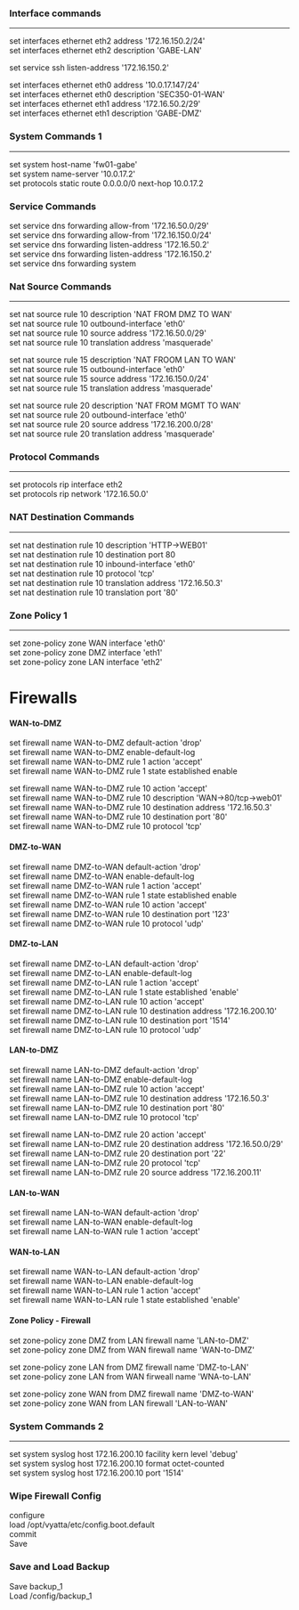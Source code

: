 ### Interface commands
------
set interfaces ethernet eth2 address '172.16.150.2/24'  
set interfaces ethernet eth2 description 'GABE-LAN'  

set service ssh listen-address '172.16.150.2'  

set interfaces ethernet eth0 address '10.0.17.147/24'  
set interfaces ethernet eth0 description 'SEC350-01-WAN'  
set interfaces ethernet eth1 address '172.16.50.2/29'  
set interfaces ethernet eth1 description 'GABE-DMZ'  

### System Commands 1  
------
set system host-name 'fw01-gabe'  
set system name-server '10.0.17.2'  
set protocols static route 0.0.0.0/0 next-hop 10.0.17.2  

### Service Commands
set service dns forwarding allow-from '172.16.50.0/29'  
set service dns forwarding allow-from '172.16.150.0/24'  
set service dns forwarding listen-address '172.16.50.2'  
set service dns forwarding listen-address '172.16.150.2'  
set service dns forwarding system  

### Nat Source Commands  
------
set nat source rule 10 description 'NAT FROM DMZ TO WAN'  
set nat source rule 10 outbound-interface 'eth0'  
set nat source rule 10 source address '172.16.50.0/29'  
set nat source rule 10 translation address 'masquerade'  

set nat source rule 15 description 'NAT FROOM LAN TO WAN'  
set nat source rule 15 outbound-interface 'eth0'  
set nat source rule 15 source address '172.16.150.0/24'  
set nat source rule 15 translation address 'masquerade'  

set nat source rule 20 description 'NAT FROM MGMT TO WAN'  
set nat source rule 20 outbound-interface 'eth0'  
set nat source rule 20 source address '172.16.200.0/28'  
set nat source rule 20 translation address 'masquerade'  

### Protocol Commands  
------  
set protocols rip interface eth2  
set protocols rip network '172.16.50.0'  

### NAT Destination Commands
------
set nat destination rule 10 description 'HTTP->WEB01'  
set nat destination rule 10 destination port 80  
set nat destination rule 10 inbound-interface 'eth0'  
set nat destination rule 10 protocol 'tcp'  
set nat destination rule 10 translation address '172.16.50.3'  
set nat destination rule 10 translation port '80'  

### Zone Policy 1
------
set zone-policy zone WAN interface 'eth0'  
set zone-policy zone DMZ interface 'eth1'  
set zone-policy zone LAN interface 'eth2'  

# Firewalls

#### WAN-to-DMZ
set firewall name WAN-to-DMZ default-action 'drop'  
set firewall name WAN-to-DMZ enable-default-log  
set firewall name WAN-to-DMZ rule 1 action 'accept'  
set firewall name WAN-to-DMZ rule 1 state established enable  

set firewall name WAN-to-DMZ rule 10 action 'accept'  
set firewall name WAN-to-DMZ rule 10 description 'WAN->80/tcp->web01'  
set firewall name WAN-to-DMZ rule 10 destination address '172.16.50.3'   
set firewall name WAN-to-DMZ rule 10 destination port '80'    
set firewall name WAN-to-DMZ rule 10 protocol 'tcp'  

#### DMZ-to-WAN
set firewall name DMZ-to-WAN default-action 'drop'  
set firewall name DMZ-to-WAN enable-default-log  
set firewall name DMZ-to-WAN rule 1 action 'accept'  
set firewall name DMZ-to-WAN rule 1 state established enable  
set firewall name DMZ-to-WAN rule 10 action 'accept'  
set firewall name DMZ-to-WAN rule 10 destination port '123'  
set firewall name DMZ-to-WAN rule 10 protocol 'udp'  

#### DMZ-to-LAN
set firewall name DMZ-to-LAN default-action 'drop'  
set firewall name DMZ-to-LAN enable-default-log  
set firewall name DMZ-to-LAN rule 1 action 'accept'  
set firewall name DMZ-to-LAN rule 1 state established 'enable'  
set firewall name DMZ-to-LAN rule 10 action 'accept'  
set firewall name DMZ-to-LAN rule 10 destination address '172.16.200.10'  
set firewall name DMZ-to-LAN rule 10 destination port '1514'  
set firewall name DMZ-to-LAN rule 10 protocol 'udp'  

#### LAN-to-DMZ
set firewall name LAN-to-DMZ default-action 'drop'  
set firewall name LAN-to-DMZ enable-default-log  
set firewall name LAN-to-DMZ rule 10 action 'accept'  
set firewall name LAN-to-DMZ rule 10 destination address '172.16.50.3'  
set firewall name LAN-to-DMZ rule 10 destination port '80'  
set firewall name LAN-to-DMZ rule 10 protocol 'tcp'  

set firewall name LAN-to-DMZ rule 20 action 'accept'  
set firewall name LAN-to-DMZ rule 20 destination address '172.16.50.0/29'  
set firewall name LAN-to-DMZ rule 20 destination port '22'  
set firewall name LAN-to-DMZ rule 20 protocol 'tcp'  
set firewall name LAN-to-DMZ rule 20 source address '172.16.200.11'  

#### LAN-to-WAN
set firewall name LAN-to-WAN default-action 'drop'    
set firewall name LAN-to-WAN enable-default-log  
set firewall name LAN-to-WAN rule 1 action 'accept'  

#### WAN-to-LAN
set firewall name WAN-to-LAN default-action 'drop'  
set firewall name WAN-to-LAN enable-default-log  
set firewall name WAN-to-LAN rule 1 action 'accept'  
set firewall name WAN-to-LAN rule 1 state established 'enable'  

#### Zone Policy - Firewall
set zone-policy zone DMZ from LAN firewall name 'LAN-to-DMZ'  
set zone-policy zone DMZ from WAN firewall name 'WAN-to-DMZ'  

set zone-policy zone LAN from DMZ firewall name 'DMZ-to-LAN'  
set zone-policy zone LAN from WAN firweall name 'WNA-to-LAN'  

set zone-policy zone WAN from DMZ firewall name 'DMZ-to-WAN'  
set zone-policy zone WAN from LAN firewall 'LAN-to-WAN'  

### System Commands 2
------
set system syslog host 172.16.200.10 facility kern level 'debug'  
set system syslog host 172.16.200.10 format octet-counted  
set system syslog host 172.16.200.10 port '1514'  

### Wipe Firewall Config
configure  
load /opt/vyatta/etc/config.boot.default  
commit  
Save  

### Save and Load Backup 
Save backup_1  
Load /config/backup_1  
